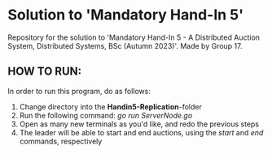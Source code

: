 <h1>Solution to 'Mandatory Hand-In 5'</h1>

Repository for the solution to 'Mandatory Hand-In 5 - A Distributed Auction System, Distributed Systems, BSc (Autumn 2023)'. Made by Group 17. 

<h2>HOW TO RUN:</h2>
In order to run this program, do as follows:
<ol>
  <li>Change directory into the <b>Handin5-Replication</b>-folder</li>
  <li>Run the following command: <i>go run ServerNode.go</i></li>
  <li>Open as many new terminals as you'd like, and redo the previous steps</li>
  <li>The leader will be able to start and end auctions, using the <i>start</i> and <i>end</i> commands, respectively </li>
</ol> 
